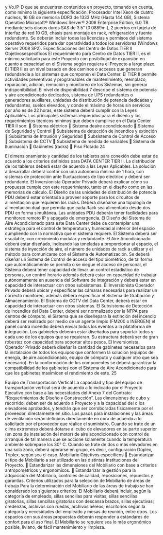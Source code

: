 y Vo.IP-D que se encuentren contenidos en proyecto, tomando en cuenta, como mínimo la siguiente
especificación: Procesador Intel Xeon de cuatro núcleos, 16 GB de memoria DDR3 de 1333 MHz
(Hasta 144 GB), Sistema Operativo Microsoft® Windows Server® 2008 Enterprise Edition, 6.0 TB
mediante seis discos duros SAS de 3.5” (0.0889m.), 2 puertos en tarjeta de interfaz de red 10 GB,
chasis para montaje en rack, refrigeración y fuente redundante.
Se deberán incluir todas las licencias y permisos del sistema operativo requeridos para dar
operatividad a todos los servidores (Windows Server 2008 SP2).
Especificaciones del Centro de Datos TIER II
Objetivosespecíficos
El requerimiento para Centro de Datos TIER II, es el mínimo solicitado para este Proyecto con
posibilidad de expansión en cuanto a capacidad en el Sistema según requiera el Proyecto a largo
plazo.
El TIER II es un nivel basado en dos caminos o accesos que generan redundancia a los sistemas
que componen el Data Center. El TIER II permite actividades preventivas y programables de
mantenimiento, reemplazo, reparación, adición, remoción y monitoreo de los Sistemas, sin generar
indisponibilidad. El nivel de disponibilidad 7 describe el sistema de potencia y aire acondicionado
dedicados, sistema de UPS redundantes o generadores auxiliares, unidades de distribución de
potencia dedicadas y redundantes, suelos elevados, y donde el máximo de horas sin servicios por
año es de 22 horas, este sistema deberá cumplir con la Leyes Aplicables.
Los principales sistemas requeridos para el diseño y los requerimientos técnicos mínimos que deben
cumplirse en el Data Center TIER II son:
 Sistema eléctrico
 Sistema deaire acondicionado
 Sistema de Seguridad y Control
 Subsistema de detección de incendios y extinción
 Subsistema de Intrusión y Seguridad
 Subsistema de Control de Acceso
 Subsistema de CCTV
 Subsistema de medida de variables
 Sistema de Iluminación
 Gabinetes (racks)
 Piso Flotado
24

El dimensionamiento y cantidad de los tableros para conexión debe estar de acuerdo a los criterios
definidos para DATA CENTER TIER II.
La distribución de los tableros deberá estar de acuerdo a las Leyes Aplicables. La solución a
desarrollar deberá contar con una autonomía mínima de 1 hora, con sistemas de protección ante
fluctuaciones de tipo eléctrico y deberá ser redundante. El Inversionista Operador Privado deberá
explicar cómo su propuesta cumple con este requerimiento, tanto en el diseño como en las
memorias de cálculo.
El Diseño de las unidades de distribución de potencia PDU deberá estar orientada a proveer soporte
para los circuitos de alimentación que requieren los racks. Deberá diseñarse una topología de
alimentación dual que permita que cada Rack sea alimentado desde dos PDU en forma simultánea.
Las unidades PDU deberán tener facilidades para monitoreo remoto IP y apagado de emergencia.
El Diseño del Sistema de Aire Acondicionado para este Data Center debe de contemplar una
estrategia para el control de temperatura y humedad al interior del espacio cumpliendo con la
normativa que el sistema requiere. El Sistema deberá ser escalable, con crecimiento modular y
redundante. El Aire Acondicionado deberá estar diseñado, indicando las toneladas a proporcionar al
espacio, el sistema de inyección de aire, el número de unidades de rack a utilizar y el método para
comunicarse con el Sistema de Automatización.
Se deberá diseñar un Sistema de Control de acceso del tipo biométrico, de tal forma que
automáticamente se permita o se niegue el acceso de personal, el Sistema deberá tener capacidad
de llevar un control estadístico de personas, un control horario además deberá estar en capacidad
de trabajar autónomamente en ausencia del Software de integración y deberá estar en capacidad de
interactuar con otros subsistemas.
El Inversionista Operador Privado deberá ubicar y especificar las cámaras necesarias para realizar
un correcto monitoreo, además deberá especificar el Sistema de Grabación y Almacenamiento. El
Sistema de CCTV del Data Center, deberá estar en capacidad de interactuar con otros sistemas.
El Subsistema de Detección de incendios del Data Center, deberá ser normalizado por la NFPA para
centros de cómputo, el Sistema que se diseñepara la extinción del incendio deberá ser realizado por
medio de un agente limpio (FM200 o INERGEN) el panel contra incendio deberá enviar todos los
eventos a la plataforma de integración.
Los gabinetes deberán estar diseñados para soportar todos y cada uno de los equipos que se
requieran. Su estructura deberá ser de gran robustez con capacidad para soportar altos pesos. El
Inversionista Operador Privado deberá diseñar la cantidad de gabinetes necesarios para la
instalación de todos los equipos que conformen la solución (equipos de energía, de aire
acondicionado, equipo de cómputo y cualquier otro que sea necesario). En la conformación de los
componentes se deberá garantizar la compatibilidad de los gabinetes con el Sistema de Aire
Acondicionado para que los gabinetes maximicen el rendimiento de este.
25

Equipo de Transportación Vertical
La capacidad y tipo del equipo de transportación vertical será de acuerdo a lo indicado por el
Proyecto Ejecutivo con base a las necesidades del Anexo 7 del Contrato: “Requerimientos de
Diseño y Construcción”.
Las dimensiones de cubo y recorrido, deben ser de acuerdo a Proyecto y a la capacidad del o los
elevadores aprobados, y tendrán que ser corroboradas físicamente por el proveedor, directamente
en sitio. Los pasos para instalaciones y las áreas de ventilación serán definidos directamente en
obra de acuerdo a lo solicitado por el proveedor que realice el suministro. Cuando se trate de un
clima extremoso deberá dotarse al cubo de elevadores en su parte superior (en zona de instalación
del motor) de aire acondicionado con control de arranque de tal manera que se accione solamente
cuando la temperatura ambiente sobrepase los 30° C. Cuando se trate de dos o más elevadores en
una sola zona, deberá operarse en grupo, es decir, configuración Dúplex, Triplex, según sea el caso.
Mobiliario
Objetivos específicos
 Estandarizar el tipo de Mobiliario a ser utilizado en las distintas Instituciones del Proyecto.
 Estandarizar las dimensiones del Mobiliario con base a criterios antropométricos y
ergonómicos.
 Estandarizar la gestión para la adquisición del Mobiliario, controles de calidad, reposiciones,
repuestos y garantías.
Criterios utilizados para la selección de Mobiliario de áreas de trabajo
Para la determinación del Mobiliario de las áreas de trabajo se han considerado los siguientes
criterios:
El Mobiliario deberá incluir, según la categoría de empleado, sillas sencillas para visitas, sillas
sencillas giratorias, sillas sencillas giratorias con descansa brazos, sillas ejecutivas; credenzas,
archivos con ruedas, archivos aéreos; escritorios según la categoría y necesidades del empleado y
mesas de reunión, entre otros.
Los espacios con sus áreas propuestas deberán responder a estándares de confort para el uso final.
El Mobiliario se requiere sea lo más ergonómico posible, liviano, de fácil mantenimiento y limpieza.
